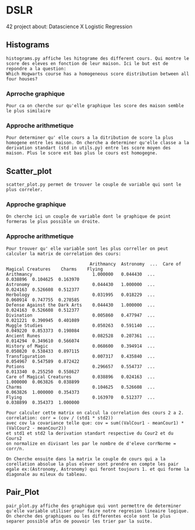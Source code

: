 # DSLR
42 project about: Datascience X Logistic Regression

## Histograms
    histograms.py affiche les hitograme des different cours. Qui montre le score des eleves en fonction de leur maison. Ici le but est de repondre a la question:
    Which Hogwarts course has a homogeneous score distribution between all four houses?
### Aprroche graphique
    Pour ca on cherche sur qu'elle graphique les score des maison semble le plus similaire
### Approche arithmetique
    Pour determiner qu' elle cours a la ditribution de score la plus homogene entre les maison. On cherche a determiner qu'elle classe a la derivation standart (std in utils.py) entre les score moyen des maison. Plus le score est bas plus le cours est homogegne.

## Scatter_plot
    scatter_plot.py permet de trouver le couple de variable qui sont le  plus correler.
### Approche graphique
    On cherche ici un couple de variable dont le graphique de point formeras le plus possible un droite.
### Approche arithmetique
    Pour trouver qu' elle variable sont les plus correller on peut calculer la matrix de correlation des cours:
```    
                                Arithmancy  Astronomy  ...  Care of Magical Creatures    Charms    Flying
Arithmancy                       1.000000   0.044430  ...                   0.038896  0.104625  0.163970
Astronomy                        0.044430   1.000000  ...                   0.024163  0.526608  0.512377
Herbology                        0.031995   0.018229  ...                   0.060914  0.747755  0.278585
Defense Against the Dark Arts    0.044430   1.000000  ...                   0.024163  0.526608  0.512377
Divination                       0.005860   0.477947  ...                   0.021221  0.390945  0.401089
Muggle Studies                   0.050263   0.591140  ...                   0.049220  0.853373  0.198084
Ancient Runes                    0.082528   0.207361  ...                   0.014294  0.349610  0.566074
History of Magic                 0.068600   0.394914  ...                   0.050820  0.538433  0.897115
Transfiguration                  0.007317   0.435840  ...                   0.054967  0.547589  0.872422
Potions                          0.296657   0.554737  ...                   0.013340  0.255250  0.558627
Care of Magical Creatures        0.038896   0.024163  ...                   1.000000  0.063826  0.038899
Charms                           0.104625   0.526608  ...                   0.063826  1.000000  0.354373
Flying                           0.163970   0.512377  ...                   0.038899  0.354373  1.000000
```
    Pour calculer cette matrix on calcul la correlation des cours 2 a 2. 
    correlation: corr = (cov / (std1 * std2))
    avec cov la covariance telle que: cov = sum((ValCour1 - meanCour1) * (ValCour2 - meanCour2))
    et std1 et std2 la derivation standart respective du Cour2 et du Cours2 
    on normalize en divisant les par le nombre de d'eleve corrNorme = corr/n.
    
    On Cherche ensuite dans la matrix le couple de cours qui a la corellation absolue la plus elever sont prendre en compte les pair egale ex:(Astronomy, Astronomy) qui feront toujours 1. et qui forme la diagonale au mileux du tableau.

## Pair_Plot
    pair_plot.py affiche des graphique qui vont permettre de determiner qu'elle variable utiliser pour faire notre regresion lineaire logique. On cherche des graphiques ou les differentes ecole sont le plus separer possible afin de pouvoir les trier par la suite.